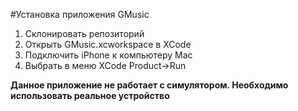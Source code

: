 #Установка приложения GMusic

1. Склонировать репозиторий
2. Открыть GMusic.xcworkspace в XCode
3. Подключить iPhone к компьютеру Mac
4. Выбрать в меню XCode Product->Run

**Данное приложение не работает с симулятором. Необходимо использовать реальное устройство**

